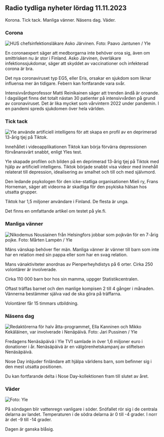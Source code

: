 ## Radio tydliga nyheter lördag 11.11.2023

Korona. Tick tack. Manliga vänner. Näsens dag. Väder.

### Corona

![HUS chefsinfektionsläkare Asko Järvinen. Foto: Paavo Jantunen / Yle](https://images.cdn.yle.fi/image/upload/c_crop,h_3027,w_5382,x_0,y_311/ar_1.7777777777777777,c_fill,g_faces,h_670,./wdpr_670,.0q_auto:eco/f_auto/fl_lossy/v1699692578/39-1199235654f3bb0eba14)

En coronaexpert säger att medborgarna inte behöver oroa sig, även om smittrisken nu är stor i Finland. Asko Järvinen, överläkare infektionssjukdomar, säger att skyddet av vaccinationer och infekterad corona är bra.

Det nya coronaviruset typ EG5, eller Eris, orsakar en sjukdom som liknar influensa mer än tidigare. Febern kan fortfarande vara svår.

Intensivvårdsprofessor Matti Reinikainen säger att trenden ändå är oroande. I dagsläget finns det totalt nästan 30 patienter på intensivvården på grund av coronaviruset. Det är lika mycket som vårvintern 2022 under pandemin. I en pandemi spreds sjukdomen över hela världen.

### Tick tack

![Yle använde artificiell intelligens för att skapa en profil av en deprimerad 13-årig tjej på Tiktok. ](https:fl_lossy/v1697625813/39-1187987652fb3e8a7ce7)

Innehållet i videoapplikationen Tiktok kan börja förvärra depressionen förvånansvärt snabbt, enligt Yles test.

Yle skapade profilen och bilden på en deprimerad 13-årig tjej på Tiktok med hjälp av artificiell intelligens. Tiktok började snabbt visa videor med innehåll relaterat till depression, idealisering av smalhet och till och med självmord.

Den ledande psykologen för den icke-statliga organisationen Mieli ry, Frans Horneman, säger att videorna är skadliga för den psykiska hälsan hos utsatta grupper.

Tiktok har 1,5 miljoner användare i Finland. De flesta är unga.

Det finns en omfattande artikel om testet på yle.fi.

### Manliga vänner

![Nikodemus Nousiainen från Helsingfors jobbar som pojkvän för en 7-årig pojke. Foto: Mårten Lampén / Yle](https://images.cdn.yle.fi/image/upload/c_crop,h_2250,w_4000,x_0,y_150/ar_1.7777777777777777,c_fill,g_faces,h_6275,wdprpq_auto:eco/f_auto/fl_lossy/v1699361417/39-1197061654a30293868a)

Mäns vänskap behöver fler män. Manliga vänner är vänner till barn som inte har en relation med sin pappa eller som har en svag relation.

Mans vänaktiviteter anordnas av Pienperheyhdistys på 6 orter. Cirka 250 volontärer är involverade.

Cirka 110 000 barn bor hos sin mamma, uppger Statistikcentralen.

Oftast träffas barnet och den manlige kompisen 2 till 4 gånger i månaden. Vännerna bestämmer själva vad de ska göra på träffarna.

Volontärer får 15 timmars utbildning.

### Näsens dag

![Redaktörerna för halv åtta-programmet, Ella Kanninen och Mikko Kekäläinen, var involverade i Nenäpäivä. Foto: Jari Pussinen / Yle](https://images.cdn.yle.fi/image/upload/c_crop,h_3125,w_5557,x_0,y_126/ar_1.7777777777777777,c_fill,g_faces,h_670,.0dp_670,.0q_auto:eco/f_auto/fl_lossy/v1699531130/39-1198130654cc7a81d6f6)

Fredagens Nenäsäpäivä i Yle TV1 samlade in över 1,6 miljoner euro i donationer i år. Nenäsäpäivä är en välgörenhetskampanj av stiftelsen Nenäsäpäivä.

Nose Day inbjuder finländare att hjälpa världens barn, som befinner sig i den mest utsatta positionen.

Du kan fortfarande delta i Nose Day-kollektionen fram till slutet av året.

### Väder

![ Foto: Yle](https://images.cdn.yle.fi/image/upload/c_crop,h_1080,w_1919,x_0,y_0/ar_1.7777777777777777,c_fill,g_faces,h_675,w_pr_1200.0/pr_auto.:eco/f_auto/fl_lossy/v1699717391/39-1199335654fa0f0a84d5)

På söndagen blir vattenregn vanligare i söder. Snöfallet rör sig i de centrala delarna av landet. Temperaturen i de södra delarna är 0 till -4 grader. I norr är det -9 till -14 grader.

Dagen är ganska blåsig.
